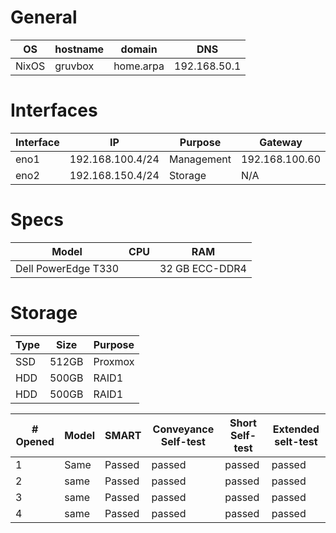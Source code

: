 # General

| OS    | hostname | domain    | DNS          |
| ----- | -------- | --------- | ------------ |
| NixOS | gruvbox  | home.arpa | 192.168.50.1 |
# Interfaces

| Interface | IP               | Purpose    | Gateway        |
| --------- | ---------------- | ---------- | -------------- |
| eno1      | 192.168.100.4/24 | Management | 192.168.100.60 |
| eno2      | 192.168.150.4/24 | Storage    | N/A            |
# Specs

| Model               | CPU | RAM            |
| ------------------- | --- | -------------- |
| Dell PowerEdge T330 |     | 32 GB ECC-DDR4 |
# Storage

| Type | Size  | Purpose   |
| ---- | ----- | --------- |
| SSD  | 512GB | Proxmox   |
| HDD  | 500GB | RAID1     |
| HDD  | 500GB | RAID1     |



| # Opened | Model | SMART  | Conveyance Self-test | Short Self-test | Extended selt-test |
| -------- | ----- | ------ | -------------------- | --------------- | ------------------ |
| 1        | Same  | Passed | passed               | passed          | passed             |
| 2        | same  | Passed | passed               | passed          | passed             |
| 3        | same  | Passed | passed               | passed          | passed             |
| 4        | same  | Passed | passed               | passed          | passed             |
